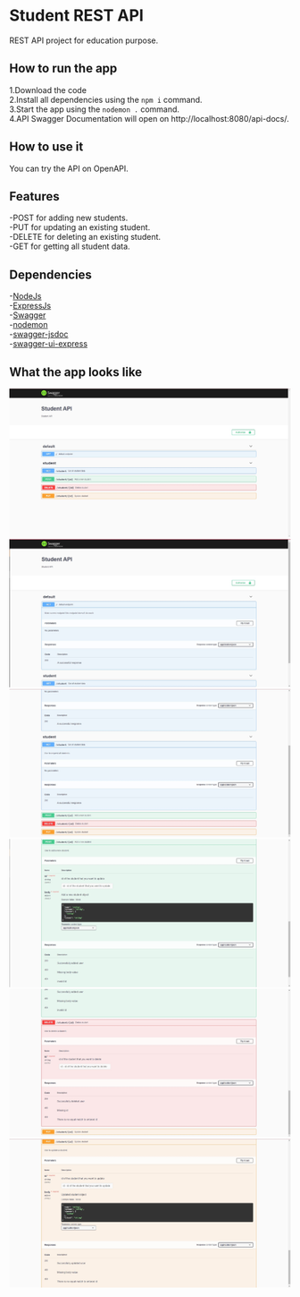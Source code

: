 # Student REST API

REST API project for education purpose.

## How to run the app

1.Download the code  
2.Install all dependencies using the `npm i` command.  
3.Start the app using the `nodemon .` command.  
4.API Swagger Documentation will open on http://localhost:8080/api-docs/.

## How to use it

You can try the API on OpenAPI.

## Features

-POST for adding new students.  
-PUT for updating an existing student.  
-DELETE for deleting an existing student.  
-GET for getting all student data.

## Dependencies

-[NodeJs](https://nodejs.org/en/)  
-[ExpressJs](https://expressjs.com/)  
-[Swagger](https://swagger.io/)  
-[nodemon](https://www.npmjs.com/package/nodemon)  
-[swagger-jsdoc](https://www.npmjs.com/package/swagger-jsdoc)  
-[swagger-ui-express](https://www.npmjs.com/package/swagger-ui-express)

## What the app looks like

![alt text](https://github.com/cengizhankose/student_REST_API/blob/master/Screenshot%202021-04-14%20165315.jpg)
![alt text](https://github.com/cengizhankose/student_REST_API/blob/master/Screenshot%202021-04-14%20165310.jpg)
![alt text](https://github.com/cengizhankose/student_REST_API/blob/master/Screenshot%202021-04-14%20165305.jpg)
![alt text](https://github.com/cengizhankose/student_REST_API/blob/master/Screenshot%202021-04-14%20165300.jpg)
![alt text](https://github.com/cengizhankose/student_REST_API/blob/master/Screenshot%202021-04-14%20165255.jpg)
![alt text](https://github.com/cengizhankose/student_REST_API/blob/master/Screenshot%202021-04-14%20165230.jpg)

